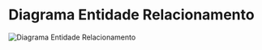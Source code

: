 # Diagrama Entidade Relacionamento

<img src="https://www.figma.com/file/2pIaAJi0pW9lIChxJqLDUI/Untitled?type=whiteboard&node-id=0-1&t=zxkEY0V7QaWDH65T-0" alt="Diagrama Entidade Relacionamento">

